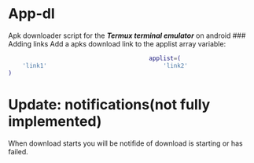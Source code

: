 # App-dl
Apk downloader script for the ___Termux terminal emulator___ on android
                                        ### Adding links
                                        Add a apks download link to the applist array variable:

```bash
                                        applist=(
    'link1'                                 'link2'
)

```
# Update: notifications(not fully implemented)

When download starts you will be notifide
of download is starting or has failed.
